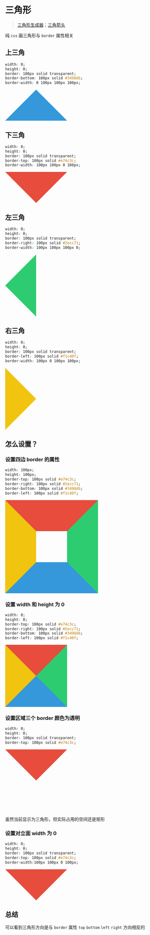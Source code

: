 # 三角形

> [三角形生成器](http://css-tricks.neatbang.com/createTriangle/)；[三角箭头](https://www.dute.org/css-arrow)

纯 `css` 画三角形与 `border` 属性相关

## 上三角

```css
width: 0;
height: 0;
border: 100px solid transparent;
border-bottom: 100px solid #3498db;
border-width: 0 100px 100px 100px;
```
<style>
  .sj4 {
    width: 0;
    height: 0;
    border: 100px solid transparent;
    border-bottom: 100px solid #3498db;
    border-width: 0 100px 100px 100px;
  }
</style>
<div class="sj4"></div>

## 下三角

```css
width: 0;
height: 0;
border: 100px solid transparent;
border-top: 100px solid #e74c3c;
border-width: 100px 100px 0 100px;
```
<style>
  .sj5 {
    width: 0;
    height: 0;
    border: 100px solid transparent;
    border-top: 100px solid #e74c3c;
    border-width: 100px 100px 0 100px;
  }
</style>
<div class="sj5"></div>

## 左三角

```css
width: 0;
height: 0;
border: 100px solid transparent;
border-right: 100px solid #2ecc71;
border-width: 100px 100px 100px 0;
```
<style>
  .sj6 {
    width: 0;
    height: 0;
    border: 100px solid transparent;
    border-right: 100px solid #2ecc71;
    border-width: 100px 100px 100px 0;
  }
</style>
<div class="sj6"></div>

## 右三角

```css
width: 0;
height: 0;
border: 100px solid transparent;
border-left: 100px solid #f1c40f;
border-width: 100px 0 100px 100px;
```
<style>
  .sj7 {
    width: 0;
    height: 0;
    border: 100px solid transparent;
    border-left: 100px solid #f1c40f;
    border-width: 100px 0 100px 100px;
  }
</style>
<div class="sj7"></div>

## 怎么设置？

### 设置四边 border 的属性

```css
width: 100px;
height: 100px;
border-top: 100px solid #e74c3c;
border-right: 100px solid #2ecc71;
border-bottom: 100px solid #3498db;
border-left: 100px solid #f1c40f;
```
<style>
  .sj {
    width: 100px;
    height: 100px;
    border-top: 100px solid #e74c3c;
    border-right: 100px solid #2ecc71;
    border-bottom: 100px solid #3498db;
    border-left: 100px solid #f1c40f;
    box-sizing: content-box;
  }
</style>
<div class="sj"></div>

### 设置 width 和 height 为 0

```css
width: 0;
height: 0;
border-top: 100px solid #e74c3c;
border-right: 100px solid #2ecc71;
border-bottom: 100px solid #3498db;
border-left: 100px solid #f1c40f;
```
<style>
  .sj1 {
    width: 0;
    height: 0;
    border-top: 100px solid #e74c3c;
    border-right: 100px solid #2ecc71;
    border-bottom: 100px solid #3498db;
    border-left: 100px solid #f1c40f;
  }
</style>
<div class="sj1"></div>

### 设置区域三个 border 颜色为透明

```css
width: 0;
height: 0;
border: 100px solid transparent;
border-top: 100px solid #e74c3c;
```
<style>
  .sj2 {
    width: 0;
    height: 0;
    border: 100px solid transparent;
    border-top: 100px solid #e74c3c;
  }
</style>
<div class="sj2"></div>

虽然当前显示为三角形，但实际占用的空间还是矩形

### 设置对立面 width 为 0

```css
width: 0;
height: 0;
border: 100px solid transparent;
border-top: 100px solid #e74c3c;
border-width:100px 100px 0 100px;
```
<style>
  .sj3 {
    width: 0;
    height: 0;
    border: 100px solid transparent;
    border-top: 100px solid #e74c3c;
    border-width: 100px 100px 0 100px;
  }
</style>
<div class="sj3"></div>

## 总结

可以看到三角形方向是与 `border` 属性 `top` `bottom` `left` `right` 方向相反的